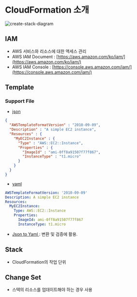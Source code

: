 # CloudFormation 소개
![create-stack-diagram](https://docs.aws.amazon.com/ko_kr/AWSCloudFormation/latest/UserGuide/images/create-stack-diagram.png)
## IAM
* AWS 서비스와 리소스에 대한 액세스 관리
* AWS IAM Document : [https://aws.amazon.com/ko/iam/](https://aws.amazon.com/ko/iam/)
* AWS IAM Console : [https://console.aws.amazon.com/iam/](https://console.aws.amazon.com/iam/)

## Template
### Support File
* [json](http://www.json.org)
```json
{
  "AWSTemplateFormatVersion" : "2010-09-09",
  "Description" : "A simple EC2 instance",
  "Resources" : {
    "MyEC2Instance" : {
      "Type" : "AWS::EC2::Instance",
      "Properties" : {
        "ImageId" : "ami-0ff8a91507f77f867",
        "InstanceType" : "t1.micro"
      }
    }
  }
}
```
* [yaml](http://www.yaml.org)
```yaml
AWSTemplateFormatVersion: '2010-09-09'
Description: A simple EC2 instance
Resources:
  MyEC2Instance:
    Type: AWS::EC2::Instance
    Properties:
      ImageId: ami-0ff8a91507f77f867
      InstanceType: t1.micro
```
* [Json to Yaml ](https://www.json2yaml.com) : 변환 및 검증에 활용.


## Stack
* CloudFormation의 작업 단위

## Change Set
* 스택의 리소스를 업데이트해야 하는 경우 사용

